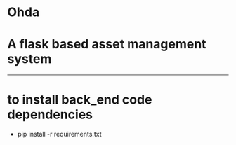 Ohda
===================


A flask based asset management system 
===================


- - - - 
# to install back_end code dependencies #

 * pip install -r requirements.txt	



